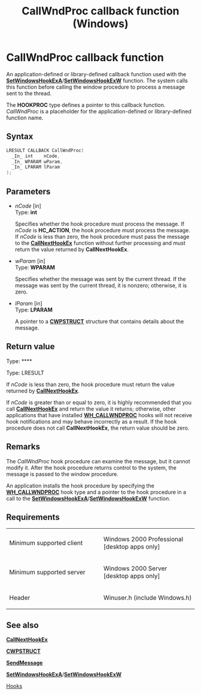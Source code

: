 ﻿---
title: CallWndProc callback function (Windows)
description: The system calls this function before calling the window procedure to process a message sent to the thread.
ms.date: 06/30/2023
f1_keywords:
- CallWndProc
- winuser/CallWndProc
dev_langs:
- C++
- C
api_location:
- Winuser.h
api_name:
- CallWndProc
api_type:
- UserDefined
product:
- Windows
topic_type:
- apiref
- kbSyntax
product_family_name: VS
ROBOTS: INDEX,FOLLOW
---

# CallWndProc callback function

An application-defined or library-defined callback function used with the [**SetWindowsHookExA**](/windows/win32/api/winuser/nf-winuser-setwindowshookexa)/[**SetWindowsHookExW**](/windows/win32/api/winuser/nf-winuser-setwindowshookexw) function. The system calls this function before calling the window procedure to process a message sent to the thread.

The **HOOKPROC** type defines a pointer to this callback function. *CallWndProc* is a placeholder for the application-defined or library-defined function name.

## Syntax

``` c++
LRESULT CALLBACK CallWndProc(
  _In_ int    nCode,
  _In_ WPARAM wParam,
  _In_ LPARAM lParam
);
```

## Parameters

  - *nCode* \[in\]  
    Type: **int**
    
    Specifies whether the hook procedure must process the message. If *nCode* is **HC_ACTION**, the hook procedure must process the message. If *nCode* is less than zero, the hook procedure must pass the message to the [**CallNextHookEx**](/windows/win32/api/winuser/nf-winuser-callnexthookex) function without further processing and must return the value returned by **CallNextHookEx**.

  - *wParam* \[in\]  
    Type: **WPARAM**
    
    Specifies whether the message was sent by the current thread. If the message was sent by the current thread, it is nonzero; otherwise, it is zero.

  - *lParam* \[in\]  
    Type: **LPARAM**
    
    A pointer to a [**CWPSTRUCT**](/windows/win32/api/winuser/ns-winuser-cwpstruct) structure that contains details about the message.

## Return value

Type: ****

Type: LRESULT

If *nCode* is less than zero, the hook procedure must return the value returned by [**CallNextHookEx**](/windows/win32/api/winuser/nf-winuser-callnexthookex).

If *nCode* is greater than or equal to zero, it is highly recommended that you call [**CallNextHookEx**](/windows/win32/api/winuser/nf-winuser-callnexthookex) and return the value it returns; otherwise, other applications that have installed [**WH_CALLWNDPROC**](/windows/win32/winmsg/about-hooks) hooks will not receive hook notifications and may behave incorrectly as a result. If the hook procedure does not call **CallNextHookEx**, the return value should be zero.

## Remarks

The *CallWndProc* hook procedure can examine the message, but it cannot modify it. After the hook procedure returns control to the system, the message is passed to the window procedure.

An application installs the hook procedure by specifying the [**WH_CALLWNDPROC**](/windows/win32/winmsg/about-hooks) hook type and a pointer to the hook procedure in a call to the [**SetWindowsHookExA**](/windows/win32/api/winuser/nf-winuser-setwindowshookexa)/[**SetWindowsHookExW**](/windows/win32/api/winuser/nf-winuser-setwindowshookexw) function.

## Requirements

<table>
<colgroup>
<col style="width: 50%" />
<col style="width: 50%" />
</colgroup>
<tbody>
<tr class="odd">
<td><p>Minimum supported client</p></td>
<td><p>Windows 2000 Professional [desktop apps only]</p></td>
</tr>
<tr class="even">
<td><p>Minimum supported server</p></td>
<td><p>Windows 2000 Server [desktop apps only]</p></td>
</tr>
<tr class="odd">
<td><p>Header</p></td>
<td>Winuser.h (include Windows.h)</td>
</tr>
</tbody>
</table>

## See also

[**CallNextHookEx**](/windows/win32/api/winuser/nf-winuser-callnexthookex)

[**CWPSTRUCT**](/windows/win32/api/winuser/ns-winuser-cwpstruct)

[**SendMessage**](/windows/win32/api/winuser/nf-winuser-sendmessage)

[**SetWindowsHookExA**](/windows/win32/api/winuser/nf-winuser-setwindowshookexa)/[**SetWindowsHookExW**](/windows/win32/api/winuser/nf-winuser-setwindowshookexw)

[Hooks](hooks.md)
